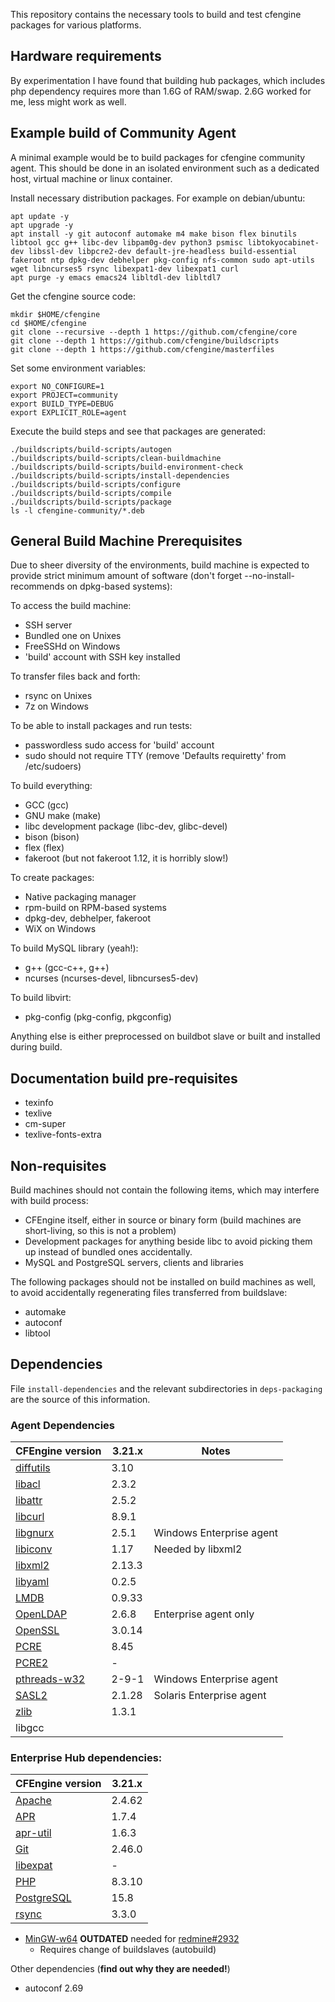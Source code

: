 This repository contains the necessary tools to build and test cfengine packages for various platforms.

## Hardware requirements

By experimentation I have found that building hub packages, which includes php dependency requires more than 1.6G of RAM/swap. 2.6G worked for me, less might work as well.

## Example build of Community Agent

A minimal example would be to build packages for cfengine community agent.
This should be done in an isolated environment such as a dedicated host, virtual machine or linux container.

Install necessary distribution packages. For example on debian/ubuntu:

```
apt update -y
apt upgrade -y
apt install -y git autoconf automake m4 make bison flex binutils libtool gcc g++ libc-dev libpam0g-dev python3 psmisc libtokyocabinet-dev libssl-dev libpcre2-dev default-jre-headless build-essential fakeroot ntp dpkg-dev debhelper pkg-config nfs-common sudo apt-utils wget libncurses5 rsync libexpat1-dev libexpat1 curl
apt purge -y emacs emacs24 libltdl-dev libltdl7
```

Get the cfengine source code:

```
mkdir $HOME/cfengine
cd $HOME/cfengine
git clone --recursive --depth 1 https://github.com/cfengine/core
git clone --depth 1 https://github.com/cfengine/buildscripts
git clone --depth 1 https://github.com/cfengine/masterfiles
```

Set some environment variables:

```
export NO_CONFIGURE=1
export PROJECT=community
export BUILD_TYPE=DEBUG
export EXPLICIT_ROLE=agent
```

Execute the build steps and see that packages are generated:

```
./buildscripts/build-scripts/autogen
./buildscripts/build-scripts/clean-buildmachine
./buildscripts/build-scripts/build-environment-check
./buildscripts/build-scripts/install-dependencies
./buildscripts/build-scripts/configure
./buildscripts/build-scripts/compile
./buildscripts/build-scripts/package
ls -l cfengine-community/*.deb
```

## General Build Machine Prerequisites

Due to sheer diversity of the environments, build machine is expected to provide
strict minimum amount of software (don't forget --no-install-recommends on
dpkg-based systems):

To access the build machine:
 * SSH server
  * Bundled one on Unixes
  * FreeSSHd on Windows
 * 'build' account with SSH key installed

To transfer files back and forth:
 * rsync on Unixes
 * 7z on Windows

To be able to install packages and run tests:
 * passwordless sudo access for 'build' account
 * sudo should not require TTY (remove 'Defaults requiretty' from /etc/sudoers)

To build everything:
 * GCC (gcc)
 * GNU make (make)
 * libc development package (libc-dev, glibc-devel)
 * bison (bison)
 * flex (flex)
 * fakeroot (but not fakeroot 1.12, it is horribly slow!)

To create packages:
 * Native packaging manager
  * rpm-build on RPM-based systems
  * dpkg-dev, debhelper, fakeroot
  * WiX on Windows

To build MySQL library (yeah!):
 * g++ (gcc-c++, g++)
 * ncurses (ncurses-devel, libncurses5-dev)

To build libvirt:
 * pkg-config (pkg-config, pkgconfig)

Anything else is either preprocessed on buildbot slave or built and installed
during build.

## Documentation build pre-requisites

 * texinfo
 * texlive
 * cm-super
 * texlive-fonts-extra

## Non-requisites

Build machines should not contain the following items, which may interfere with
build process:

 * CFEngine itself, either in source or binary form (build machines are
   short-living, so this is not a problem)
 * Development packages for anything beside libc to avoid picking them up
   instead of bundled ones accidentally.
 * MySQL and PostgreSQL servers, clients and libraries

The following packages should not be installed on build machines as well, to
avoid accidentally regenerating files transferred from buildslave:

 * automake
 * autoconf
 * libtool

## Dependencies

File `install-dependencies` and the relevant subdirectories in `deps-packaging` are the source of this information.

### Agent Dependencies

| CFEngine version                                                                 | 3.21.x | Notes                    |
| -------------------------------------------------------------------------------- | ------ | ------------------------ |
| [diffutils](https://ftpmirror.gnu.org/diffutils/)                                | 3.10   |                          |
| [libacl](http://download.savannah.gnu.org/releases/acl/)                         | 2.3.2  |                          |
| [libattr](http://download.savannah.gnu.org/releases/attr/)                       | 2.5.2  |                          |
| [libcurl](http://curl.haxx.se/download.html)                                     | 8.9.1  |                          |
| [libgnurx](http://www.gnu.org/software/rx/rx.html)                               | 2.5.1  | Windows Enterprise agent |
| [libiconv](http://ftp.gnu.org/gnu/libiconv/)                                     | 1.17   | Needed by libxml2        |
| [libxml2](http://xmlsoft.org/sources/)                                           | 2.13.3 |                          |
| [libyaml](http://pyyaml.org/wiki/LibYAML)                                        | 0.2.5  |                          |
| [LMDB](https://github.com/LMDB/lmdb/)                                            | 0.9.33 |                          |
| [OpenLDAP](http://www.openldap.org/software/download/OpenLDAP/openldap-release/) | 2.6.8  | Enterprise agent only    |
| [OpenSSL](http://openssl.org/)                                                   | 3.0.14 |                          |
| [PCRE](http://ftp.csx.cam.ac.uk/pub/software/programming/pcre/)                  | 8.45   |                          |
| [PCRE2](https://github.com/PCRE2Project/pcre2/releases/)                         | -      |                          |
| [pthreads-w32](ftp://sourceware.org/pub/pthreads-win32/)                         | 2-9-1  | Windows Enterprise agent |
| [SASL2](https://cyrusimap.org/mediawiki/index.php/Downloads)                     | 2.1.28 | Solaris Enterprise agent |
| [zlib](http://www.zlib.net/)                                                     | 1.3.1  |                          |
| libgcc                                                                           |        |        |        | AIX and Solaris only     |

### Enterprise Hub dependencies:

| CFEngine version                                    | 3.21.x |
| --------------------------------------------------- | ------ |
| [Apache](http://httpd.apache.org/)                  | 2.4.62 |
| [APR](https://apr.apache.org/)                      | 1.7.4  |
| [apr-util](https://apr.apache.org/)                 | 1.6.3  |
| [Git](https://www.kernel.org/pub/software/scm/git/) | 2.46.0 |
| [libexpat](https://libexpat.github.io/)             | -      |
| [PHP](http://php.net/)                              | 8.3.10 |
| [PostgreSQL](http://www.postgresql.org/)            | 15.8   |
| [rsync](https://download.samba.org/pub/rsync/)      | 3.3.0  |

* [MinGW-w64](http://sourceforge.net/projects/mingw-w64/) **OUTDATED** needed
  for [redmine#2932](https://dev.cfengine.com/issues/2932)
  * Requires change of buildslaves (autobuild)

Other dependencies (**find out why they are needed!**)

* autoconf 2.69
